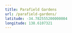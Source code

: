 ```yaml
---
title: Parafield Gardens
url: /parafield-gardens/
latitude: -34.782555200000004
longitude: 138.6107321
---
```

